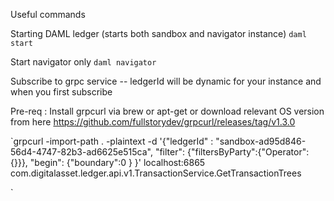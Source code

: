 Useful commands

Starting DAML ledger (starts both sandbox and navigator instance)
`daml start`

Start navigator only
`daml navigator`

Subscribe to grpc service -- ledgerId will be dynamic for your instance and when you first subscribe

Pre-req : Install grpcurl via brew or apt-get or download relevant OS version from here https://github.com/fullstorydev/grpcurl/releases/tag/v1.3.0

`grpcurl -import-path . -plaintext -d '{"ledgerId" : "sandbox-ad95d846-56d4-4747-82b3-ad6625e515ca", "filter": {"filtersByParty":{"Operator":{}}}, "begin": {"boundary":0 } }' localhost:6865 com.digitalasset.ledger.api.v1.TransactionService.GetTransactionTrees

`
